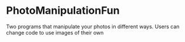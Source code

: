 # PhotoManipulationFun
Two programs that manipulate your photos in different ways. Users can change code to use images of their own
